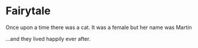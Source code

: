 # Fairytale

Once upon a time there was a cat. It was a female but her name was Martin


...and they lived happily ever after.
